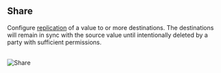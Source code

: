 

## Share

Configure [replication](/getting-started/basics/#the-solution-config-replication) of a value to or more 
destinations. The destinations will remain in sync with the source value until intentionally deleted by a party with
sufficient permissions.

<br/>![Share](/images/gifs/share.gif)<br/>